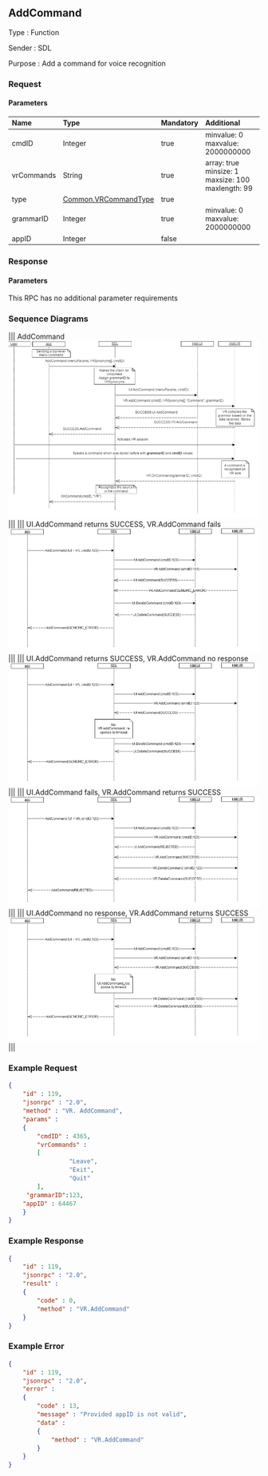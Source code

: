 ## AddCommand

Type
: Function

Sender
: SDL

Purpose
: Add a command for voice recognition

### Request

#### Parameters

|Name|Type|Mandatory|Additional|
|:---|:---|:--------|:---------|
|cmdID|Integer|true|minvalue: 0<br>maxvalue: 2000000000|
|vrCommands|String|true|array: true<br>minsize: 1<br>maxsize: 100<br>maxlength: 99|
|type|[Common.VRCommandType](../../Common/Enums/index.md#vrcommandtype)|true||
|grammarID|Integer|true|minvalue: 0<br>maxvalue: 2000000000|
|appID|Integer|false||

### Response

#### Parameters

This RPC has no additional parameter requirements

### Sequence Diagrams
|||
AddCommand
![AddCommand](./assets/AddCommand.png)
|||
|||
UI.AddCommand returns SUCCESS, VR.AddCommand fails
![AddCommand](./assets/AddCommandVRFail.png)
|||
|||
UI.AddCommand returns SUCCESS, VR.AddCommand no response
![AddCommand](./assets/AddCommandNoResponse.png)
|||
|||
UI.AddCommand fails, VR.AddCommand returns SUCCESS
![AddCommand](./assets/AddCommandSuccessUIFail.png)
|||
|||
UI.AddCommand no response, VR.AddCommand returns SUCCESS
![AddCommand](./assets/AddCommandSuccessUINoResponse.png)
|||

### Example Request

```json
{
	"id" : 119,
	"jsonrpc" : "2.0",
	"method" : "VR. AddCommand",
	"params" :
	{
		"cmdID" : 4365,
		"vrCommands" :
		[
				 "Leave",
				 "Exit",
				 "Quit"
		],
     "grammarID":123,
	"appID" : 64467
	}
}
```
### Example Response

```json
{
	"id" : 119,
	"jsonrpc" : "2.0",
	"result" :
	{
		"code" : 0,
		"method" : "VR.AddCommand"
	}
}
```

### Example Error

```json
{
	"id" : 119,
	"jsonrpc" : "2.0",
	"error" :
	{
		"code" : 13,
		"message" : "Provided appID is not valid",
		"data" :
		{
			"method" : "VR.AddCommand"
		}
	}
}
```

